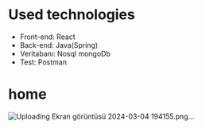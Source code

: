 # Used technologies

* Front-end: React
* Back-end: Java(Spring)
* Veritabanı: Nosql mongoDb
* Test: Postman
# home

![Uploading Ekran görüntüsü 2024-03-04 194155.png…]()
